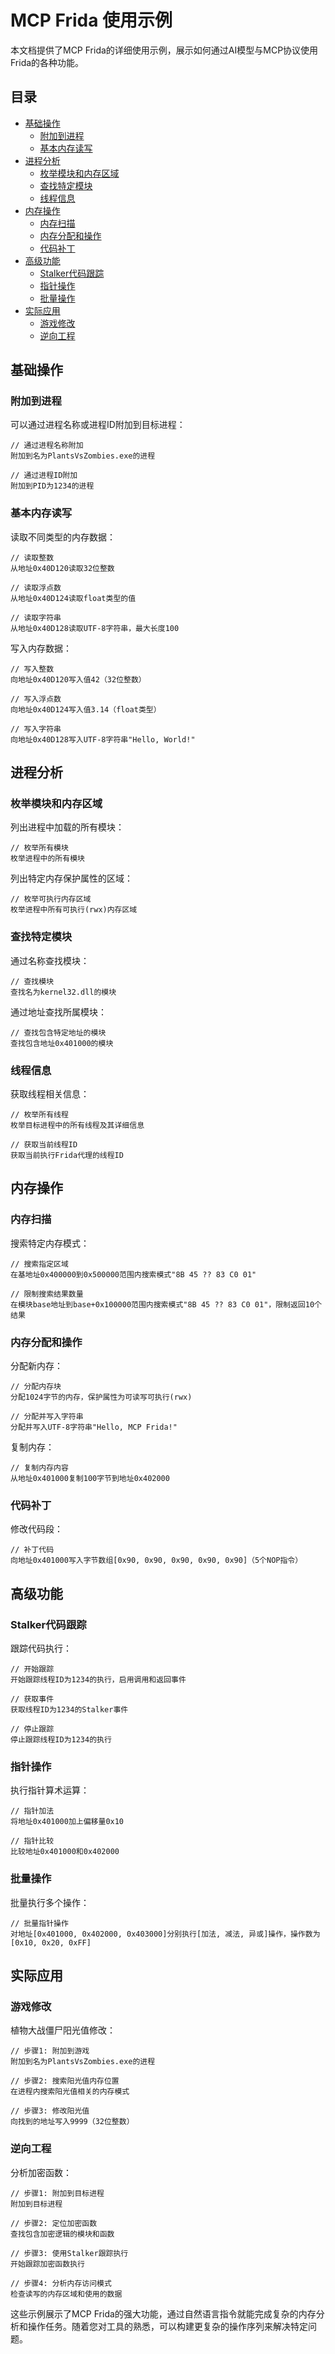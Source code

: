 # MCP Frida 使用示例

本文档提供了MCP Frida的详细使用示例，展示如何通过AI模型与MCP协议使用Frida的各种功能。

## 目录

- [基础操作](#基础操作)
  - [附加到进程](#附加到进程)
  - [基本内存读写](#基本内存读写)
- [进程分析](#进程分析)
  - [枚举模块和内存区域](#枚举模块和内存区域)
  - [查找特定模块](#查找特定模块)
  - [线程信息](#线程信息)
- [内存操作](#内存操作)
  - [内存扫描](#内存扫描)
  - [内存分配和操作](#内存分配和操作)
  - [代码补丁](#代码补丁)
- [高级功能](#高级功能)
  - [Stalker代码跟踪](#stalker代码跟踪)
  - [指针操作](#指针操作)
  - [批量操作](#批量操作)
- [实际应用](#实际应用)
  - [游戏修改](#游戏修改)
  - [逆向工程](#逆向工程)

## 基础操作

### 附加到进程

可以通过进程名称或进程ID附加到目标进程：

```
// 通过进程名称附加
附加到名为PlantsVsZombies.exe的进程

// 通过进程ID附加
附加到PID为1234的进程
```

### 基本内存读写

读取不同类型的内存数据：

```
// 读取整数
从地址0x40D120读取32位整数

// 读取浮点数
从地址0x40D124读取float类型的值

// 读取字符串
从地址0x40D128读取UTF-8字符串，最大长度100
```

写入内存数据：

```
// 写入整数
向地址0x40D120写入值42（32位整数）

// 写入浮点数
向地址0x40D124写入值3.14（float类型）

// 写入字符串
向地址0x40D128写入UTF-8字符串"Hello, World!"
```

## 进程分析

### 枚举模块和内存区域

列出进程中加载的所有模块：

```
// 枚举所有模块
枚举进程中的所有模块
```

列出特定内存保护属性的区域：

```
// 枚举可执行内存区域
枚举进程中所有可执行(rwx)内存区域
```

### 查找特定模块

通过名称查找模块：

```
// 查找模块
查找名为kernel32.dll的模块
```

通过地址查找所属模块：

```
// 查找包含特定地址的模块
查找包含地址0x401000的模块
```

### 线程信息

获取线程相关信息：

```
// 枚举所有线程
枚举目标进程中的所有线程及其详细信息

// 获取当前线程ID
获取当前执行Frida代理的线程ID
```

## 内存操作

### 内存扫描

搜索特定内存模式：

```
// 搜索指定区域
在基地址0x400000到0x500000范围内搜索模式"8B 45 ?? 83 C0 01"

// 限制搜索结果数量
在模块base地址到base+0x100000范围内搜索模式"8B 45 ?? 83 C0 01"，限制返回10个结果
```

### 内存分配和操作

分配新内存：

```
// 分配内存块
分配1024字节的内存，保护属性为可读写可执行(rwx)

// 分配并写入字符串
分配并写入UTF-8字符串"Hello, MCP Frida!"
```

复制内存：

```
// 复制内存内容
从地址0x401000复制100字节到地址0x402000
```

### 代码补丁

修改代码段：

```
// 补丁代码
向地址0x401000写入字节数组[0x90, 0x90, 0x90, 0x90, 0x90]（5个NOP指令）
```

## 高级功能

### Stalker代码跟踪

跟踪代码执行：

```
// 开始跟踪
开始跟踪线程ID为1234的执行，启用调用和返回事件

// 获取事件
获取线程ID为1234的Stalker事件

// 停止跟踪
停止跟踪线程ID为1234的执行
```

### 指针操作

执行指针算术运算：

```
// 指针加法
将地址0x401000加上偏移量0x10

// 指针比较
比较地址0x401000和0x402000
```

### 批量操作

批量执行多个操作：

```
// 批量指针操作
对地址[0x401000, 0x402000, 0x403000]分别执行[加法, 减法, 异或]操作，操作数为[0x10, 0x20, 0xFF]
```

## 实际应用

### 游戏修改

植物大战僵尸阳光值修改：

```
// 步骤1: 附加到游戏
附加到名为PlantsVsZombies.exe的进程

// 步骤2: 搜索阳光值内存位置
在进程内搜索阳光值相关的内存模式

// 步骤3: 修改阳光值
向找到的地址写入9999（32位整数）
```

### 逆向工程

分析加密函数：

```
// 步骤1: 附加到目标进程
附加到目标进程

// 步骤2: 定位加密函数
查找包含加密逻辑的模块和函数

// 步骤3: 使用Stalker跟踪执行
开始跟踪加密函数执行

// 步骤4: 分析内存访问模式
检查读写的内存区域和使用的数据
```

这些示例展示了MCP Frida的强大功能，通过自然语言指令就能完成复杂的内存分析和操作任务。随着您对工具的熟悉，可以构建更复杂的操作序列来解决特定问题。 
